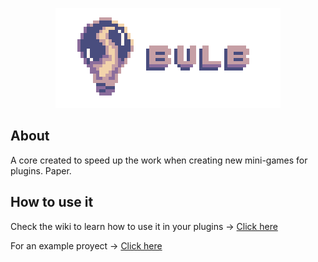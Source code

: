 
<p align="center">
  <img src="https://raw.githubusercontent.com/Julioxidop/Bulb/master/images/iso5x5-wbg.png" />
</p>

## About

A core created to speed up the work when creating new mini-games for plugins. Paper.

## How to use it
Check the wiki to learn how to use it in your plugins -> [Click here](https://julion-n.gitbook.io/bulb/)

For an example proyect -> [Click here](https://github.com/Julioxidop/Bulb/tree/master/example-project)
